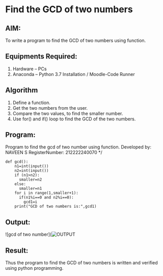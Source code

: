 # Find the GCD of two numbers

## AIM:
To write a program to find the GCD of two numbers using function.

## Equipments Required:
1. Hardware – PCs
2. Anaconda – Python 3.7 Installation / Moodle-Code Runner

## Algorithm
1. Define a function.
2. Get the two numbers from the user.
3. Compare the two values, to find the smaller number.
4. Use for() and if() loop to find the GCD of the two numbers.

## Program:
Program to find the gcd of two number using function.
Developed by: NAVEEN S
RegisterNumber:  212222240070
*/
```
def gcd():
    n1=int(input())
    n2=int(input())
    if (n1>n2):
      smaller=n2
    else:
      smaller=n1
    for i in range(1,smaller+1):
      if(n1%i==0 and n2%i==0):
        gcd1=i
    print("GCD of two numbers is:",gcd1)
```

## Output:
![gcd of two number](![OUTPUT](https://github.com/Naveensrinivasan07/GCD-of-two-numbers/assets/119475891/5fa8d620-4d52-4d03-b809-632b524e6613)



## Result:
Thus the program to find the GCD of two numbers is written and verified using python programming.
